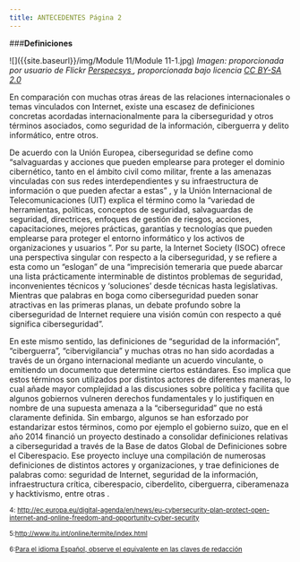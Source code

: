 ```yaml
---
title: ANTECEDENTES Página 2
---
```

###**Definiciones** 

![]({{site.baseurl}}/img/Module 11/Module 11-1.jpg)
*Imagen: proporcionada por usuario de Flickr <a href="https://www.flickr.com/photos/111692634@N04/">Perspecsys </a>, proporcionada bajo licencia <a href="https://creativecommons.org/licenses/by-sa/2.0/" target="_blank">CC BY-SA 2.0</a>*

En comparación con muchas otras áreas de las relaciones internacionales o temas vinculados con Internet, existe una escasez de definiciones concretas acordadas internacionalmente para la ciberseguridad y otros términos asociados, como seguridad de la información, ciberguerra y delito informático, entre otros.
	
De acuerdo con la Unión Europea, ciberseguridad se define como “salvaguardas y acciones que pueden emplearse para proteger el dominio cibernético, tanto en el ámbito civil como militar, frente a las amenazas vinculadas con sus redes interdependientes y su infraestructura de información o que pueden afectar a estas” , y la Unión Internacional de Telecomunicaciones (UIT) explica el término como la “variedad de herramientas, políticas, conceptos de seguridad, salvaguardas de seguridad, directrices, enfoques de gestión de riesgos, acciones, capacitaciones, mejores prácticas, garantías y tecnologías que pueden emplearse para proteger el entorno informático y los activos de organizaciones y usuarios ”. Por su parte, la Internet Society (ISOC) ofrece una perspectiva singular con respecto a la ciberseguridad, y se refiere a esta como un “eslogan” de una “imprecisión temeraria que puede abarcar una lista prácticamente interminable de distintos problemas de seguridad, inconvenientes técnicos y ‘soluciones’ desde técnicas hasta legislativas. Mientras que palabras en boga como ciberseguridad pueden sonar atractivas en las primeras planas, un debate profundo sobre la ciberseguridad de Internet requiere una visión común con respecto a qué significa ciberseguridad”.

En este mismo sentido, las definiciones de “seguridad de la información”, “ciberguerra”, “cibervigilancia” y muchas otras no han sido acordadas a través de un órgano internacional mediante un acuerdo vinculante, o emitiendo un documento que determine ciertos estándares. Eso implica que estos términos son utilizados por distintos actores de diferentes maneras, lo cual añade mayor complejidad a las discusiones sobre política y facilita que algunos gobiernos vulneren derechos fundamentales y lo justifiquen en nombre de una supuesta amenaza a la “ciberseguridad” que no está claramente definida. Sin embargo, algunos se han esforzado por estandarizar estos términos, como por ejemplo el gobierno suizo, que en el año 2014 financió un proyecto destinado a consolidar definiciones relativas a ciberseguridad a través de la Base de datos Global de Definiciones sobre el Ciberespacio. Ese proyecto incluye una compilación de numerosas definiciones de distintos actores y organizaciones, y trae definiciones de palabras como: seguridad de Internet, seguridad de la información, infraestructura crítica, ciberespacio, ciberdelito, ciberguerra, ciberamenaza y hacktivismo, entre otras .

<sub> 4: <a href=“http://ec.europa.eu/digital-agenda/en/news/eu-cybersecurity-plan-protect-open-internet-and-online-freedom-and-opportunity-cyber-security” target=“_blank>http://ec.europa.eu/digital-agenda/en/news/eu-cybersecurity-plan-protect-open-internet-and-online-freedom-and-opportunity-cyber-security</a></sub> 

<sub> 5:<a href=“http://www.itu.int/online/termite/index.html” target=“_blank>http://www.itu.int/online/termite/index.html</a></sub>

<sub> 6:<a href=“http:http://www.fundeu.es/recomendacion/seguridad-en-internet-claves-de-redaccion/” target=_“blank>Para el idioma Español, observe el equivalente en las claves de redacción</a></sub> 




